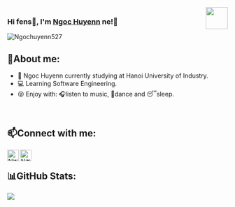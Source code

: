 <img align="right" width="50" border-radius="5px" src="https://github.com/Ngochuyenn527.png" />

### Hi fens👋, I'm [Ngoc Huyenn](https://www.facebook.com/Ngochuyenn527) ne!👋

<p align="left"> <img src="https://komarev.com/ghpvc/?username=Ngochuyenn527&label=Views&color=red&style=plastic" alt="Ngochuyenn527"/> </p>

## 🌻About me:
- 🏫 Ngoc Huyenn currently studying at Hanoi University of Industry.
- 💻 Learning Software Engineering.
- 😝 Enjoy with: 🎧listen to music, 🕺dance and 😴sleep.
<br />


## 📫Connect with me:
[<img align="left" alt="Nitin | Facebook" width="26px" src="https://cdn.jsdelivr.net/npm/simple-icons@v3/icons/facebook.svg" />][facebook]
[<img align="left" alt="Nitin | Instagram" width="26px" src="https://cdn.jsdelivr.net/npm/simple-icons@v3/icons/instagram.svg" />][instagram]
<br />

## 📊GitHub Stats:
![](https://github-readme-stats.vercel.app/api/top-langs/?username=Ngochuyenn527&theme=radical&hide_border=false&include_all_commits=false&count_private=false&layout=compact)


<!-- [website]: https://nitinbisht.herokuapp.com/ -->
[instagram]:https://www.instagram.com/huynne709
[facebook]:https://www.facebook.com/Ngochuyenn527

